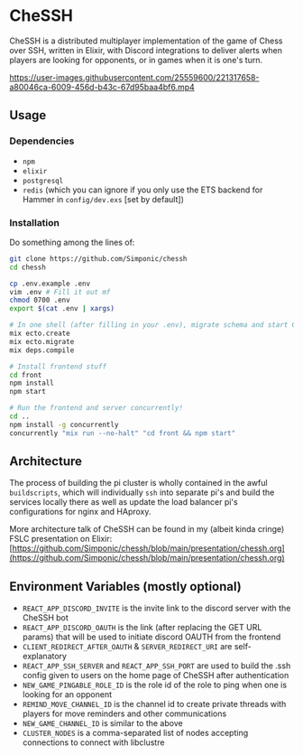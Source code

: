 # CheSSH

CheSSH is a distributed multiplayer implementation of the game of Chess over SSH, 
written in Elixir, with Discord integrations to deliver alerts when players are 
looking for opponents, or in games when it is one's turn.

https://user-images.githubusercontent.com/25559600/221317658-a80046ca-6009-456d-b43c-67d95baa4bf6.mp4

## Usage

### Dependencies
+ `npm`
+ `elixir`
+ `postgresql`
+ `redis` (which you can ignore if you only use the ETS backend for Hammer in 
  `config/dev.exs` [set by default])

### Installation

Do something among the lines of:

```bash
git clone https://github.com/Simponic/chessh
cd chessh

cp .env.example .env
vim .env # Fill it out mf
chmod 0700 .env
export $(cat .env | xargs)

# In one shell (after filling in your .env), migrate schema and start CheSSH
mix ecto.create
mix ecto.migrate
mix deps.compile

# Install frontend stuff
cd front
npm install
npm start

# Run the frontend and server concurrently!
cd ..
npm install -g concurrently
concurrently "mix run --no-halt" "cd front && npm start"
```

## Architecture
The process of building the pi cluster is wholly contained in the awful 
`buildscripts`, which will individually `ssh` into separate pi's and build the 
services locally there as well as update the load balancer pi's configurations for nginx 
and HAproxy.

More architecture talk of CheSSH can be found in my (albeit kinda cringe) FSLC 
presentation on Elixir:
[https://github.com/Simponic/chessh/blob/main/presentation/chessh.org](https://github.com/Simponic/chessh/blob/main/presentation/chessh.org)


## Environment Variables (mostly optional)
+ `REACT_APP_DISCORD_INVITE` is the invite link to the discord server with the 
  CheSSH bot
+ `REACT_APP_DISCORD_OAUTH` is the link (after replacing the GET  URL params) that will 
  be used to initiate discord OAUTH from the frontend
+ `CLIENT_REDIRECT_AFTER_OAUTH` & `SERVER_REDIRECT_URI` are self-explanatory
+ `REACT_APP_SSH_SERVER` and `REACT_APP_SSH_PORT` are used to build the .ssh config
  given to users on the home page of CheSSH after authentication
+ `NEW_GAME_PINGABLE_ROLE_ID` is the role id of the role to ping when one is
  looking for an opponent
+ `REMIND_MOVE_CHANNEL_ID` is the channel id to create private threads with players
  for move reminders and other communications
+ `NEW_GAME_CHANNEL_ID` is similar to the above
+ `CLUSTER_NODES` is a comma-separated list of nodes accepting connections to connect with libclustre

